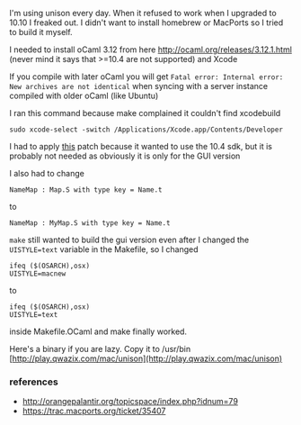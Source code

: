 

I'm using unison every day. When it refused to work when I upgraded to 10.10 I freaked out.
I didn't want to install homebrew or MacPorts so I tried to build it myself. 

I needed to install oCaml 3.12 from here http://ocaml.org/releases/3.12.1.html (never mind it says that >=10.4 are not supported) and Xcode

If you compile with later oCaml you will get `Fatal error: Internal error: New archives are not identical` when syncing
with a server instance compiled with older oCaml (like Ubuntu)

I ran this command because make complained it couldn't find xcodebuild

    sudo xcode-select -switch /Applications/Xcode.app/Contents/Developer
    
I had to apply [this](https://trac.macports.org/attachment/ticket/40052/remove-sdk.patch) patch
because it wanted to use the 10.4 sdk, but it is probably not needed as obviously it is only for
the GUI version

I also had to change 

    NameMap : Map.S with type key = Name.t
    
to
    
    NameMap : MyMap.S with type key = Name.t


`make` still wanted to build the gui version even after I changed the 
`UISTYLE=text` variable in the Makefile, so I changed 

    ifeq ($(OSARCH),osx)
    UISTYLE=macnew

to 

    ifeq ($(OSARCH),osx)
    UISTYLE=text
    
inside Makefile.OCaml and make finally worked.


Here's a binary if you are lazy. Copy it to /usr/bin
[http://play.qwazix.com/mac/unison](http://play.qwazix.com/mac/unison)


### references

 * http://orangepalantir.org/topicspace/index.php?idnum=79
 * https://trac.macports.org/ticket/35407
